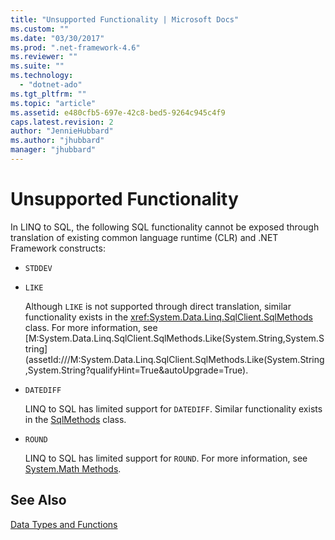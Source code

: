 ```yaml
---
title: "Unsupported Functionality | Microsoft Docs"
ms.custom: ""
ms.date: "03/30/2017"
ms.prod: ".net-framework-4.6"
ms.reviewer: ""
ms.suite: ""
ms.technology: 
  - "dotnet-ado"
ms.tgt_pltfrm: ""
ms.topic: "article"
ms.assetid: e480cfb5-697e-42c8-bed5-9264c945c4f9
caps.latest.revision: 2
author: "JennieHubbard"
ms.author: "jhubbard"
manager: "jhubbard"
---
```

# Unsupported Functionality
In LINQ to SQL, the following SQL functionality cannot be exposed through translation of existing common language runtime (CLR) and .NET Framework constructs:  
  
-   `STDDEV`  
  
-   `LIKE`  
  
     Although `LIKE` is not supported through direct translation, similar functionality exists in the <xref:System.Data.Linq.SqlClient.SqlMethods> class. For more information, see [M:System.Data.Linq.SqlClient.SqlMethods.Like(System.String,System.String](assetId:///M:System.Data.Linq.SqlClient.SqlMethods.Like(System.String,System.String?qualifyHint=True&autoUpgrade=True).  
  
-   `DATEDIFF`  
  
     LINQ to SQL has limited support for `DATEDIFF`. Similar functionality exists in the [SqlMethods](assetId:///T:System.Data.Linq.SqlClient.SqlMethods?qualifyHint=False&autoUpgrade=True) class.  
  
-   `ROUND`  
  
     LINQ to SQL has limited support for `ROUND`. For more information, see [System.Math Methods](../Topic/System.Math%20Methods.md).  
  
## See Also  
 [Data Types and Functions](../Topic/Data%20Types%20and%20Functions.md)
